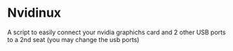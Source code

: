 # Nvidinux
A script to easily connect your nvidia graphichs card and 2 other USB ports to a 2nd seat (you may change the usb ports)
